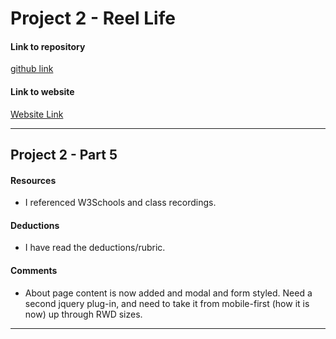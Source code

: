 # Project 2 - Reel Life

#### Link to repository
[github link](https://github.com/liveoutloud/project-2_boone-janetta)

#### Link to website
[Website Link](http://janettaboone.com/project-2_boone-janetta/)

---

## Project 2 - Part 5

#### Resources
- I referenced W3Schools and class recordings.

#### Deductions
- I have read the deductions/rubric.

#### Comments
- About page content is now added and modal and form styled.  Need a second jquery plug-in, and need to take it from mobile-first (how it is now) up through RWD sizes.
---
